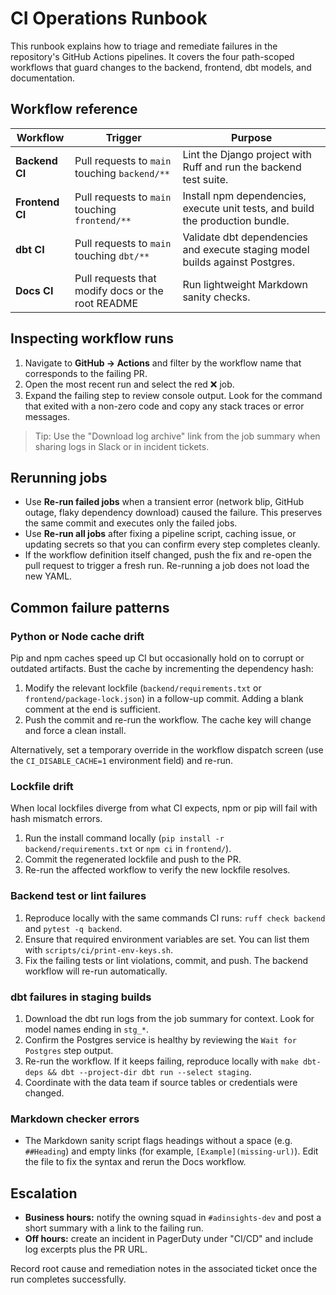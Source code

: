 # CI Operations Runbook

This runbook explains how to triage and remediate failures in the repository's GitHub Actions pipelines. It covers the four path-scoped workflows that guard changes to the backend, frontend, dbt models, and documentation.

## Workflow reference

| Workflow | Trigger | Purpose |
| --- | --- | --- |
| **Backend CI** | Pull requests to `main` touching `backend/**` | Lint the Django project with Ruff and run the backend test suite. |
| **Frontend CI** | Pull requests to `main` touching `frontend/**` | Install npm dependencies, execute unit tests, and build the production bundle. |
| **dbt CI** | Pull requests to `main` touching `dbt/**` | Validate dbt dependencies and execute staging model builds against Postgres. |
| **Docs CI** | Pull requests that modify docs or the root README | Run lightweight Markdown sanity checks. |

## Inspecting workflow runs

1. Navigate to **GitHub → Actions** and filter by the workflow name that corresponds to the failing PR.
2. Open the most recent run and select the red ❌ job.
3. Expand the failing step to review console output. Look for the command that exited with a non-zero code and copy any stack traces or error messages.

> Tip: Use the "Download log archive" link from the job summary when sharing logs in Slack or in incident tickets.

## Rerunning jobs

* Use **Re-run failed jobs** when a transient error (network blip, GitHub outage, flaky dependency download) caused the failure. This preserves the same commit and executes only the failed jobs.
* Use **Re-run all jobs** after fixing a pipeline script, caching issue, or updating secrets so that you can confirm every step completes cleanly.
* If the workflow definition itself changed, push the fix and re-open the pull request to trigger a fresh run. Re-running a job does not load the new YAML.

## Common failure patterns

### Python or Node cache drift

Pip and npm caches speed up CI but occasionally hold on to corrupt or outdated artifacts. Bust the cache by incrementing the dependency hash:

1. Modify the relevant lockfile (`backend/requirements.txt` or `frontend/package-lock.json`) in a follow-up commit. Adding a blank comment at the end is sufficient.
2. Push the commit and re-run the workflow. The cache key will change and force a clean install.

Alternatively, set a temporary override in the workflow dispatch screen (use the `CI_DISABLE_CACHE=1` environment field) and re-run.

### Lockfile drift

When local lockfiles diverge from what CI expects, npm or pip will fail with hash mismatch errors.

1. Run the install command locally (`pip install -r backend/requirements.txt` or `npm ci` in `frontend/`).
2. Commit the regenerated lockfile and push to the PR.
3. Re-run the affected workflow to verify the new lockfile resolves.

### Backend test or lint failures

1. Reproduce locally with the same commands CI runs: `ruff check backend` and `pytest -q backend`.
2. Ensure that required environment variables are set. You can list them with `scripts/ci/print-env-keys.sh`.
3. Fix the failing tests or lint violations, commit, and push. The backend workflow will re-run automatically.

### dbt failures in staging builds

1. Download the dbt run logs from the job summary for context. Look for model names ending in `stg_*`.
2. Confirm the Postgres service is healthy by reviewing the `Wait for Postgres` step output.
3. Re-run the workflow. If it keeps failing, reproduce locally with `make dbt-deps && dbt --project-dir dbt run --select staging`.
4. Coordinate with the data team if source tables or credentials were changed.

### Markdown checker errors

* The Markdown sanity script flags headings without a space (e.g. `##Heading`) and empty links (for example, `[Example](missing-url)`). Edit the file to fix the syntax and rerun the Docs workflow.

## Escalation

* **Business hours:** notify the owning squad in `#adinsights-dev` and post a short summary with a link to the failing run.
* **Off hours:** create an incident in PagerDuty under "CI/CD" and include log excerpts plus the PR URL.

Record root cause and remediation notes in the associated ticket once the run completes successfully.
